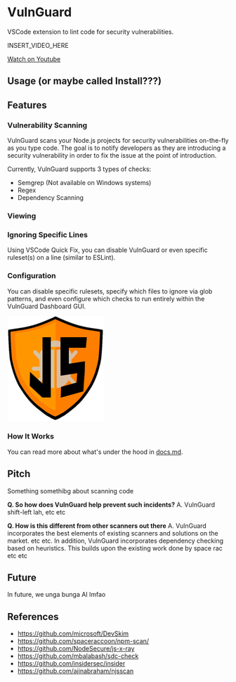 # VulnGuard
VSCode extension to lint code for security vulnerabilities.

INSERT_VIDEO_HERE

[Watch on Youtube]()

## Usage (or maybe called Install???)

## Features
### Vulnerability Scanning
VulnGuard scans your Node.js projects for security vulnerabilities on-the-fly as you type code. The goal is to notify developers as they are introducing a security vulnerability in order to fix the issue at the point of introduction.

Currently, VulnGuard supports 3 types of checks:
- Semgrep (Not available on Windows systems)
- Regex
- Dependency Scanning

### Viewing 

### Ignoring Specific Lines
Using VSCode Quick Fix, you can disable VulnGuard or even specific ruleset(s) on a line (similar to ESLint).

### Configuration
You can disable specific rulesets, specify which files to ignore via glob patterns, and even configure which checks to run entirely within the VulnGuard Dashboard GUI.

![VulnGuard Dashboard](media/vulnguard.png)

### How It Works
You can read more about what's under the hood in [docs.md](./docs.md).

## Pitch
Something somethibg about scanning code

**Q. So how does VulnGuard help prevent such incidents?**
A. VulnGuard shift-left lah, etc etc

**Q. How is this different from other scanners out there**
A. VulnGuard incorporates the best elements of existing scanners and solutions on the market. etc etc. In addition, VulnGuard incorporates dependency checking based on heuristics. This builds upon the existing work done by space rac etc etc

## Future

In future, we unga bunga AI lmfao

## References
- https://github.com/microsoft/DevSkim
- https://github.com/spaceraccoon/npm-scan/
- https://github.com/NodeSecure/js-x-ray
- https://github.com/mbalabash/sdc-check
- https://github.com/insidersec/insider
- https://github.com/ajinabraham/njsscan
